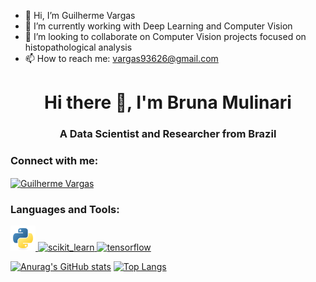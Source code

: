 - 👋 Hi, I’m Guilherme Vargas
- 🌱 I’m currently working with Deep Learning and Computer Vision
- 💞️ I’m looking to collaborate on Computer Vision projects focused on histopathological analysis
- 📫 How to reach me: vargas93626@gmail.com

<!---
vargacypher/vargacypher is a ✨ special ✨ repository because its `README.md` (this file) appears on your GitHub profile.
You can click the Preview link to take a look at your changes.
--->

<h1 align="center">Hi there 👋, I'm Bruna Mulinari</h1>
<h3 align="center">A Data Scientist and Researcher from Brazil</h3>



<h3 align="left">Connect with me:</h3>
<p align="left">
<a href="https://www.linkedin.com/in/guilherme-vargas-238512107" target="blank"><img align="center" src="https://cdn.jsdelivr.net/npm/simple-icons@3.0.1/icons/linkedin.svg" alt="Guilherme Vargas" height="30" width="40" /></a>
</p>

<h3 align="left">Languages and Tools:</h3>
<p align="left">  <a href="https://www.python.org" target="_blank"> <img src="https://raw.githubusercontent.com/devicons/devicon/master/icons/python/python-original.svg" alt="python" width="40" height="40"/> </a> <a href="https://scikit-learn.org/" target="_blank"> <img src="https://upload.wikimedia.org/wikipedia/commons/0/05/Scikit_learn_logo_small.svg" alt="scikit_learn" width="40" height="40"/> </a> <a href="https://www.tensorflow.org" target="_blank"> <img src="https://www.vectorlogo.zone/logos/tensorflow/tensorflow-icon.svg" alt="tensorflow" width="40" height="40"/> </a> </p>

[![Anurag's GitHub stats](https://github-readme-stats.vercel.app/api?username=vargacypher)](https://github.com/anuraghazra/github-readme-stats)
[![Top Langs](https://github-readme-stats.vercel.app/api/top-langs/?username=vargacypher&layout=compact)](https://github.com/anuraghazra/github-readme-stats)
